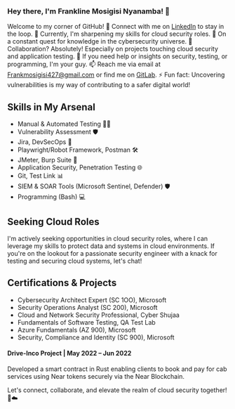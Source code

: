 ### Hey there, I'm Frankline Mosigisi Nyanamba! 👋

Welcome to my corner of GitHub! 🚀 Connect with me on [LinkedIn](https://www.linkedin.com/in/frankline-mosigisi/) to stay in the loop.
🔭 Currently, I'm sharpening my skills for cloud security roles.
🌱 On a constant quest for knowledge in the cybersecurity universe.
👯 Collaboration? Absolutely! Especially on projects touching cloud security and application testing.
🤔 If you need help or insights on security, testing, or programming, I'm your guy.
📫 Reach me via email at Frankmosigisi427@gmail.com or find me on [GitLab](https://gitlab.com/frank-mosigisi).
⚡ Fun fact: Uncovering vulnerabilities is my way of contributing to a safer digital world!

## Skills in My Arsenal
- Manual & Automated Testing 🕵️‍♂️
- Vulnerability Assessment 🛡️
- Jira, DevSecOps 🚀
- Playwright/Robot Framework, Postman 🛠️
- JMeter, Burp Suite 🔧
- Application Security, Penetration Testing 🌐
- Git, Test Link 📊
- SIEM & SOAR Tools (Microsoft Sentinel, Defender) 🛡️
- Programming (Bash) 💻

## Seeking Cloud Roles
I'm actively seeking opportunities in cloud security roles, where I can leverage my skills to protect data and systems in cloud environments. If you're on the lookout for a passionate security engineer with a knack for testing and securing cloud systems, let's chat!

## Certifications & Projects
- Cybersecurity Architect Expert (SC 1OO), Microsoft
- Security Operations Analyst (SC 200), Microsoft
- Cloud and Network Security Professional, Cyber Shujaa
- Fundamentals of Software Testing, QA Test Lab
- Azure Fundamentals (AZ 900), Microsoft
- Security, Compliance and Identity (SC 900), Microsoft

#### Drive-Inco Project | May 2022 – Jun 2022
Developed a smart contract in Rust enabling clients to book and pay for cab services using Near tokens securely via the Near Blockchain.

Let's connect, collaborate, and elevate the realm of cloud security together! 💪☁️
